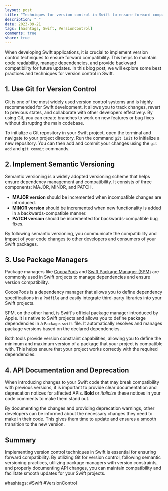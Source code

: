 ```yaml
---
layout: post
title: "Techniques for version control in Swift to ensure forward compatibility"
description: " "
date: 2023-09-21
tags: [hashtags, Swift, VersionControl]
comments: true
share: true
---
```


When developing Swift applications, it is crucial to implement version control techniques to ensure forward compatibility. This helps to maintain code readability, manage dependencies, and provide backward compatibility for future updates. In this blog post, we will explore some best practices and techniques for version control in Swift.

## 1. Use Git for Version Control

Git is one of the most widely used version control systems and is highly recommended for Swift development. It allows you to track changes, revert to previous states, and collaborate with other developers effectively. By using Git, you can create branches to work on new features or bug fixes without disrupting the main codebase.

To initialize a Git repository in your Swift project, open the terminal and navigate to your project directory. Run the command `git init` to initialize a new repository. You can then add and commit your changes using the `git add` and `git commit` commands.

## 2. Implement Semantic Versioning

Semantic versioning is a widely adopted versioning scheme that helps ensure dependency management and compatibility. It consists of three components: MAJOR, MINOR, and PATCH.

- **MAJOR version** should be incremented when incompatible changes are introduced.
- **MINOR version** should be incremented when new functionality is added in a backwards-compatible manner.
- **PATCH version** should be incremented for backwards-compatible bug fixes.

By following semantic versioning, you communicate the compatibility and impact of your code changes to other developers and consumers of your Swift packages.

## 3. Use Package Managers

Package managers like [CocoaPods](https://cocoapods.org/) and [Swift Package Manager (SPM)](https://swift.org/package-manager/) are commonly used in Swift projects to manage dependencies and ensure version compatibility.

CocoaPods is a dependency manager that allows you to define dependency specifications in a `Podfile` and easily integrate third-party libraries into your Swift projects.

SPM, on the other hand, is Swift's official package manager introduced by Apple. It is native to Swift projects and allows you to define package dependencies in a `Package.swift` file. It automatically resolves and manages package versions based on the declared dependencies.

Both tools provide version constraint capabilities, allowing you to define the minimum and maximum version of a package that your project is compatible with. This helps ensure that your project works correctly with the required dependencies.

## 4. API Documentation and Deprecation

When introducing changes to your Swift code that may break compatibility with previous versions, it is important to provide clear documentation and deprecation notices for affected APIs. **Bold** or *italicize* these notices in your code comments to make them stand out.

By documenting the changes and providing deprecation warnings, other developers can be informed about the necessary changes they need to make in their code. This gives them time to update and ensures a smooth transition to the new version.

## Summary

Implementing version control techniques in Swift is essential for ensuring forward compatibility. By utilizing Git for version control, following semantic versioning practices, utilizing package managers with version constraints, and properly documenting API changes, you can maintain compatibility and facilitate smooth updates for your Swift projects.

#hashtags: #Swift #VersionControl